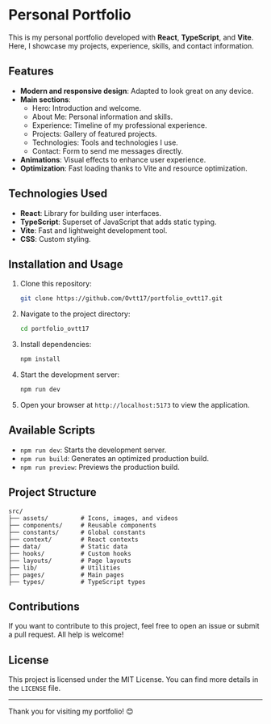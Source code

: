 # Personal Portfolio

This is my personal portfolio developed with **React**, **TypeScript**, and **Vite**. Here, I showcase my projects, experience, skills, and contact information.

## Features

- **Modern and responsive design**: Adapted to look great on any device.
- **Main sections**:
  - Hero: Introduction and welcome.
  - About Me: Personal information and skills.
  - Experience: Timeline of my professional experience.
  - Projects: Gallery of featured projects.
  - Technologies: Tools and technologies I use.
  - Contact: Form to send me messages directly.
- **Animations**: Visual effects to enhance user experience.
- **Optimization**: Fast loading thanks to Vite and resource optimization.

## Technologies Used

- **React**: Library for building user interfaces.
- **TypeScript**: Superset of JavaScript that adds static typing.
- **Vite**: Fast and lightweight development tool.
- **CSS**: Custom styling.

## Installation and Usage

1. Clone this repository:

   ```bash
   git clone https://github.com/Ovtt17/portfolio_ovtt17.git
   ```

2. Navigate to the project directory:

   ```bash
   cd portfolio_ovtt17
   ```

3. Install dependencies:

   ```bash
   npm install
   ```

4. Start the development server:

   ```bash
   npm run dev
   ```

5. Open your browser at `http://localhost:5173` to view the application.

## Available Scripts

- `npm run dev`: Starts the development server.
- `npm run build`: Generates an optimized production build.
- `npm run preview`: Previews the production build.

## Project Structure

```plaintext
src/
├── assets/         # Icons, images, and videos
├── components/     # Reusable components
├── constants/      # Global constants
├── context/        # React contexts
├── data/           # Static data
├── hooks/          # Custom hooks
├── layouts/        # Page layouts
├── lib/            # Utilities
├── pages/          # Main pages
├── types/          # TypeScript types
```

## Contributions

If you want to contribute to this project, feel free to open an issue or submit a pull request. All help is welcome!

## License

This project is licensed under the MIT License. You can find more details in the `LICENSE` file.

---

Thank you for visiting my portfolio! 😊
